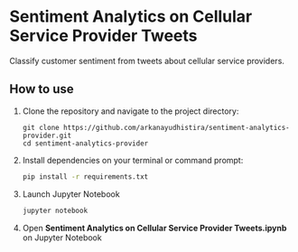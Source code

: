 # Sentiment Analytics on Cellular Service Provider Tweets

Classify customer sentiment from tweets about cellular service providers.

## How to use

1. Clone the repository and navigate to the project directory:
   
   ```
   git clone https://github.com/arkanayudhistira/sentiment-analytics-provider.git
   cd sentiment-analytics-provider
   ```

2. Install dependencies on your terminal or command prompt:
   ```bash
   pip install -r requirements.txt
   ```
3. Launch Jupyter Notebook  
   ```bash
   jupyter notebook
   ```
4. Open **Sentiment Analytics on Cellular Service Provider Tweets.ipynb** on Jupyter Notebook
